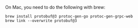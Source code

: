 On Mac, you need to do the following with brew:

```
brew install protobuf@3 protoc-gen-go protoc-gen-grpc-web
brew link --overwrite protobuf@3
```
